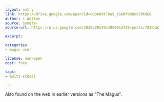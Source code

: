 ```yaml
---
layout: entry
link: https://drive.google.com/open?id=0B3eN9t7beS_zSGNfdm8xSldKOE0
author: C Wotton
source: google+
source-url: https://plus.google.com/103952054033020012439/posts/7QJRna5Qn61

excerpt:

categories:
- magic user

license: non-open
cost: free

tags:
- multi-school

---
```


Also found on the web in earlier versions as "The Magus".

